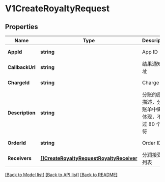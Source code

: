 # V1CreateRoyaltyRequest

## Properties
Name | Type | Description | Notes
------------ | ------------- | ------------- | -------------
**AppId** | **string** | App ID | [default to null]
**CallbackUrl** | **string** | 结果通知地址 | [default to null]
**ChargeId** | **string** | Charge ID | [default to null]
**Description** | **string** | 分账的原因描述，分账账单中需要体现，不超过 80 个字符 | [default to null]
**OrderId** | **string** | Order ID | [default to null]
**Receivers** | [**[]CreateRoyaltyRequestRoyaltyReceiver**](CreateRoyaltyRequestRoyaltyReceiver.md) | 分润接受方列表 | [default to null]

[[Back to Model list]](../README.md#documentation-for-models) [[Back to API list]](../README.md#documentation-for-api-endpoints) [[Back to README]](../README.md)


